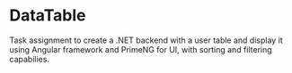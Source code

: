# DataTable
Task assignment to create a .NET backend with a user table and display it using Angular framework and PrimeNG for UI, with sorting and filtering capabilies.

